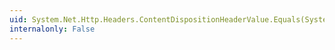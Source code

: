 ```yaml
---
uid: System.Net.Http.Headers.ContentDispositionHeaderValue.Equals(System.Object)
internalonly: False
---
```

